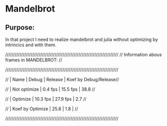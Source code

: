 # Mandelbrot 
## Purpose:
In that project I need to realize mandelbrot and julia without optimizing by intrincics and with them.

///////////////////////////////////////////////////////////////////////
//  Information abous frames in MANDELBROT:                          //

/////////////////////////////////////////////////////////////////////// 

//  | Name              | Debug    | Release  | Koef by Debug/Release//

//  | Not optimize      |  0.4 fps | 15.5 fps | 38.8                 //

//  | Optimize          | 10.3 fps | 27.9 fps | 2.7                  //

//  | Koef by Optimize  | 25.8     | 1.8      |                      //

///////////////////////////////////////////////////////////////////////
